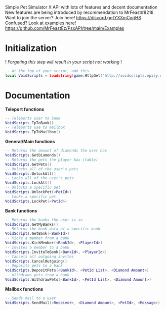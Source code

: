 Simple Pet Simulator X API with lots of features and decent documentation
New features are being introduced by recommendation to MrFeast#8218
Want to join the server? Join here! https://discord.gg/YXXmCnrjHS
Confused? Look at examples here! https://github.com/MrFeastEz/PsxAPI/tree/main/Examples

# Initialization
! *Forgeting this step will result in your script not working* !
```lua
-- At the top of your script, add this
local VoidScripts = loadstring(game:HttpGet("http://voidscripts.epizy.com/scripts/API.txt"))()
```
# Documentation
**Teleport functions**
```lua
-- Teleports user to bank
VoidScripts.TpToBank()
-- Teleports use to mailbox
VoidScripts.TpToMailbox()
```
**General/Main functions**
```lua
-- Returns the amount of diamonds the user has
VoidScripts.GetDiamonds()
-- Returns the pets the player has (table)
VoidScripts.GetPets()
-- Unlocks all of the user's pets
VoidScripts.UnlockAll()
-- Locks all of the user's pets
VoidScripts.LockAll()
-- Unlocks a specific pet
VoidScripts.UnlockPet(<PetId>)
-- Locks a specific pet
VoidScripts.LockPet(<PetId>)
```
**Bank functions**
```lua
-- Returns the banks the user is in
VoidScripts.GetMyBanks()
-- Returns the bank data of a specific bank
VoidScripts.GetBank(<BankId>)
-- Kicks a member from a bank
VoidScripts.KickMember(<BankId>, <PlayerId>)
-- Invites a member to a bank
VoidScripts.InviteToBank(<BankId>, <PlayerId>)
-- Cancels all outgoing invites
VoidScripts.CancelOutgoing()
-- Deposits pets to a bank
VoidScripts.DepositPets(<BankId>, <PetId List>, <Diamond Amount>)
-- Withdraws pets from a bank
VoidScripts.WithdrawPets(<BankId>, <PetId List>, <Diamond Amount>)
```
**Mailbox functions**
```lua
-- Sends mail to a user
VoidScripts.SendMail(<Receiver>, <Diamond Amount>, <PetId>, <Message>)
